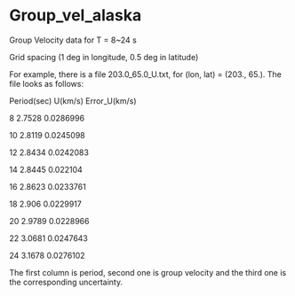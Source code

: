 # Group_vel_alaska

Group Velocity data for T = 8~24 s

Grid spacing (1 deg in longitude, 0.5 deg in latitude)

For example, there is a file 203.0_65.0_U.txt, for (lon, lat) = (203., 65.). The file looks as follows:

Period(sec) U(km/s) Error_U(km/s)

8 2.7528 0.0286996

10 2.8119 0.0245098

12 2.8434 0.0242083

14 2.8445 0.022104

16 2.8623 0.0233761

18 2.906 0.0229917

20 2.9789 0.0228966

22 3.0681 0.0247643

24 3.1678 0.0276102

The first column is period, second one is group velocity and the third one is the corresponding uncertainty.
